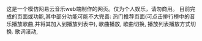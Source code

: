这是一个模仿网易云音乐web端制作的网页。仅为个人娱乐，请勿商用。
目前完成的页面或功能,其中部分功能可能不大完善: 
  热门推荐页面(可点击排行榜中的音乐播放歌曲,并将其加入到播放列表中),
  歌曲播放,
  歌曲切换,
  播放列表播放方式切换.
  歌词滚动,